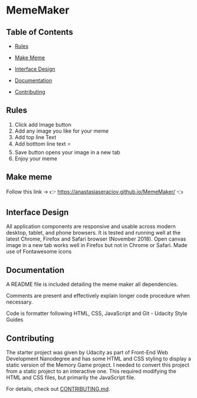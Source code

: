 # MemeMaker

## Table of Contents

* [Rules](#rules)

* [Make Meme](#make-meme)

* [Interface Design](#interface-design)

* [Documentation](#documentation)

* [Contributing](#contributing)

## Rules

 1. Click add Image button
 2. Add any image you like for your meme
 3. Add top line Text
 4. Add botttom line text :star:
 5. Save button opens your image in a new tab
 6. Enjoy your meme

## Make meme

Follow this link -> :point_right: <https://anastasiaseraciov.github.io/MemeMaker/> :point_left:

## Interface Design

All application components are responsive and usable across modern desktop, tablet, and phone browsers. It is tested and running well at the latest Chrome, Firefox and Safari browser (November 2018). Open canvas image in a new tab works well in Firefox but not in Chrome or Safari. 
Made use of Fontawesome icons

## Documentation

A README file is included detailing the meme maker all dependencies.

Comments are present and effectively explain longer code procedure when necessary.

Code is formatter following HTML, CSS, JavaScript and Git - Udacity Style Guides

## Contributing

The starter project was given by Udacity as part of Front-End Web Development Nanodegree and has some HTML and CSS styling to display a static version of the Memory Game project. I needed to convert this project from a static project to an interactive one. This required modifying the HTML and CSS files, but primarily the JavaScript file.

For details, check out [CONTRIBUTING.md](CONTRIBUTING.md).
